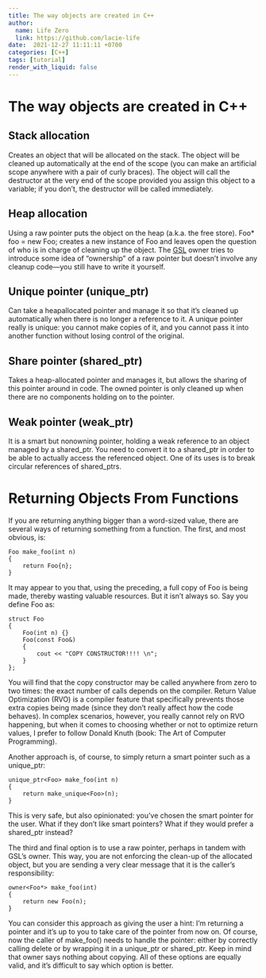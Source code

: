 ```yaml
---
title: The way objects are created in C++
author:
  name: Life Zero
  link: https://github.com/lacie-life
date:  2021-12-27 11:11:11 +0700
categories: [C++]
tags: [tutorial]
render_with_liquid: false
---
```


# The way objects are created in C++

## Stack allocation 

Creates an object that will be allocated on the stack. The object will be cleaned up automatically at the end of the scope (you can make an artificial scope anywhere with a pair of curly braces). The object will call the destructor at the very end of the scope provided you assign this object to a variable; if you don’t, the destructor will be called immediately.

## Heap allocation

Using a raw pointer puts the object on the heap (a.k.a. the free store). Foo* foo = new Foo; creates a new instance of Foo and leaves open the question of who is in charge of cleaning up the object. The [GSL](https://github.com/Microsoft/GSL) owner<T> tries to introduce some idea of “ownership” of a raw pointer but doesn’t involve any cleanup code—you still have to write it yourself.

## Unique pointer (unique_ptr)

Can take a heapallocated pointer and manage it so that it’s cleaned up automatically when there is no longer a reference to it. A unique pointer really is unique: you cannot make copies of it, and you cannot pass it into another function without losing control of the original.

## Share pointer (shared_ptr)

Takes a heap-allocated pointer and manages it, but allows the sharing of this pointer around in code. The owned pointer is only cleaned up when there are no components holding on to the pointer.

## Weak pointer (weak_ptr)

It is a smart but nonowning pointer, holding a weak reference to an object managed by a shared_ptr. You need to convert it to a shared_ptr in order to be able to actually access the referenced object. One of its uses is to break circular references of shared_ptrs.

# Returning Objects From Functions

If you are returning anything bigger than a word-sized value, there are several ways of returning something from a function. The first, and most obvious, is:

```
Foo make_foo(int n)
{
    return Foo{n};
}
```

It may appear to you that, using the preceding, a full copy of Foo is being made, thereby wasting valuable resources. But it isn’t always so. Say you define Foo as:

```
struct Foo
{
    Foo(int n) {}
    Foo(const Foo&) 
    {
        cout << "COPY CONSTRUCTOR!!!! \n";
    }
};
```

You will find that the copy constructor may be called anywhere from zero to two times: the exact number of calls depends on the compiler. Return Value Optimization (RVO) is a compiler feature that specifically prevents those extra copies being made (since they don’t really affect how the code behaves). In complex scenarios, however, you really cannot rely on RVO happening, but when it comes to choosing whether or not to optimize return values, I prefer to follow Donald Knuth (book: The Art of Computer Programming).

Another approach is, of course, to simply return a smart pointer such as a unique_ptr:

```
unique_ptr<Foo> make_foo(int n)
{
    return make_unique<Foo>(n);
}
```

This is very safe, but also opinionated: you’ve chosen the smart pointer for the user. What if they don’t like smart pointers? What if they would prefer a shared_ptr instead?

The third and final option is to use a raw pointer, perhaps in tandem with GSL’s owner<T>. This way, you are not enforcing the clean-up of the allocated object, but you are sending a very clear message that it is the caller’s responsibility:

```
owner<Foo*> make_foo(int)
{
    return new Foo(n);
}
```

You can consider this approach as giving the user a hint: I’m returning a pointer and it’s up to you to take care of the pointer from now on. Of course, now the caller of make_foo() needs to handle the pointer: either by correctly calling delete or by wrapping it in a unique_ptr or shared_ptr. Keep in mind that owner<T> says nothing about copying.
All of these options are equally valid, and it’s difficult to say which option is better.


